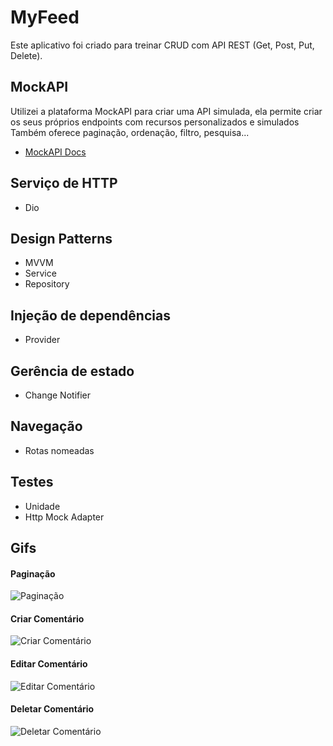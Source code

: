 # MyFeed

Este aplicativo foi criado para treinar CRUD com API REST (Get, Post, Put, Delete).

## MockAPI

Utilizei a plataforma MockAPI para criar uma API simulada, ela permite criar os seus próprios endpoints com recursos personalizados e simulados <br/>
Também oferece paginação, ordenação, filtro, pesquisa...<br/>

- [MockAPI Docs](https://mockapi.io/docs)

## Serviço de HTTP
- Dio

## Design Patterns

- MVVM
- Service
- Repository

## Injeção de dependências

- Provider

## Gerência de estado

- Change Notifier

## Navegação

- Rotas nomeadas

## Testes

- Unidade
- Http Mock Adapter

## Gifs
  
  #### Paginação
  ![Paginação](https://github.com/ArlysthonFeitosa/MyFeed-GraphQL-CRUD/blob/master/project_gifs/pagination.gif)<br/>
  
  #### Criar Comentário
  ![Criar Comentário](https://github.com/ArlysthonFeitosa/MyFeed-GraphQL-CRUD/blob/master/project_gifs/post.gif)<br/>
  
  #### Editar Comentário
  ![Editar Comentário](https://github.com/ArlysthonFeitosa/MyFeed-GraphQL-CRUD/blob/master/project_gifs/edit.gif)<br/>
  
  #### Deletar Comentário
  ![Deletar Comentário](https://github.com/ArlysthonFeitosa/MyFeed-GraphQL-CRUD/blob/master/project_gifs/delete.gif)<br/>
